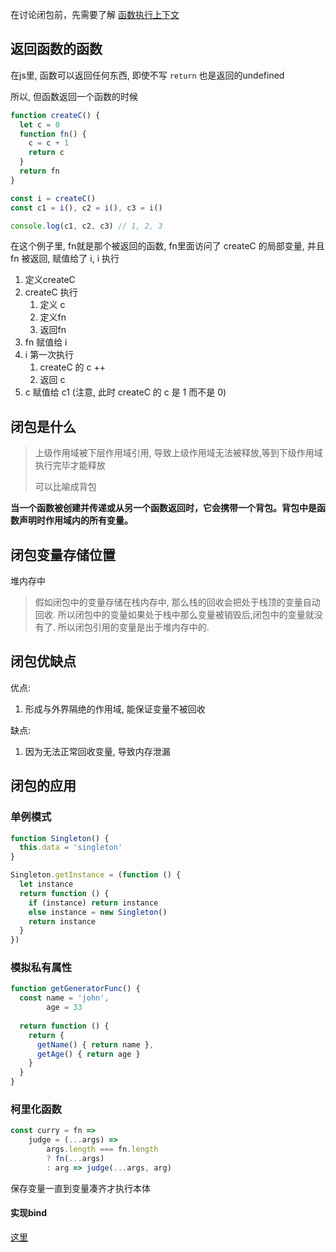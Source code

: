 在讨论闭包前，先需要了解 [函数执行上下文](https://github.com/mqyqingfeng/Blog/issues/4)

## 返回函数的函数

在js里, 函数可以返回任何东西, 即使不写 `return` 也是返回的undefined

所以, 但函数返回一个函数的时候

```js
function createC() {
  let c = 0
  function fn() {
    c = c + 1
    return c
  }
  return fn
}

const i = createC()
const c1 = i(), c2 = i(), c3 = i()

console.log(c1, c2, c3) // 1, 2, 3
```

在这个例子里, fn就是那个被返回的函数, fn里面访问了 createC 的局部变量, 并且 fn 被返回, 赋值给了 i, i 执行

1. 定义createC
2. createC 执行
   1. 定义 c
   2. 定义fn
   3. 返回fn
3. fn 赋值给 i
4. i 第一次执行
   1.  createC 的 c ++
   2. 返回 c
5. c 赋值给 c1 (注意, 此时 createC 的 c 是 1 而不是 0)



## 闭包是什么

> 上级作用域被下层作用域引用, 导致上级作用域无法被释放,等到下级作用域执行完毕才能释放
>
> 可以比喻成背包

**当一个函数被创建并传递或从另一个函数返回时，它会携带一个背包。背包中是函数声明时作用域内的所有变量。**



## 闭包变量存储位置

堆内存中

>  假如闭包中的变量存储在栈内存中, 那么栈的回收会把处于栈顶的变量自动回收. 所以闭包中的变量如果处于栈中那么变量被销毁后,闭包中的变量就没有了. 所以闭包引用的变量是出于堆内存中的.



## 闭包优缺点

优点:

1. 形成与外界隔绝的作用域, 能保证变量不被回收

缺点:

1. 因为无法正常回收变量, 导致内存泄漏



## 闭包的应用

### 单例模式

```js
function Singleton() {
  this.data = 'singleton'
}

Singleton.getInstance = (function () {
  let instance
  return function () {
    if (instance) return instance
    else instance = new Singleton()
    return instance
  }
})
```

### 模拟私有属性

```js
function getGeneratorFunc() {
  const name = 'john',
        age = 33
  
  return function () {
    return {
      getName() { return name },
      getAge() { return age }
    }
  }
}
```

### 柯里化函数

```js
const curry = fn => 
	judge = (...args) => 
		args.length === fn.length 
		? fn(...args)
		: arg => judge(...args, arg)
```

保存变量一直到变量凑齐才执行本体

#### 实现bind

[这里](./JS手写bind-apply-call.md)